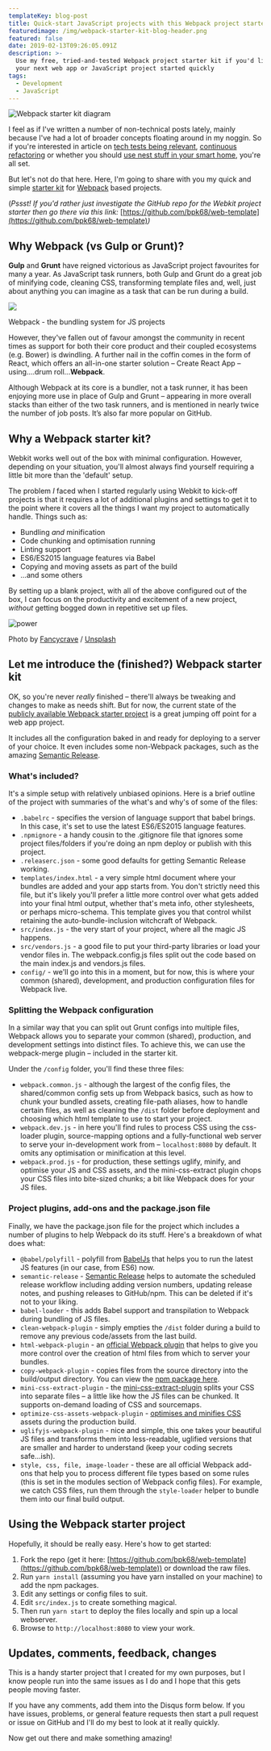 ```yaml
---
templateKey: blog-post
title: Quick-start JavaScript projects with this Webpack project starter kit
featuredimage: /img/webpack-starter-kit-blog-header.png
featured: false
date: 2019-02-13T09:26:05.091Z
description: >-
  Use my free, tried-and-tested Webpack project starter kit if you'd like to get
  your next web app or JavaScript project started quickly
tags:
  - Development
  - JavaScript
---
```


![Webpack starter kit diagram](/img/webpack-starter-kit-blog-header.png)

I feel as if I've written a number of non-technical posts lately, mainly because I've had a lot of broader concepts floating around in my noggin. So if you're interested in article on [tech tests being relevant](https://robkendal.co.uk/are-tech-tests-still-relevant/), [continuous refactoring](https://robkendal.co.uk/continuous-refactoring-avoiding-technical-debt-in-the-here-and-now/) or whether you should [use nest stuff in your smart home](https://robkendal.co.uk/nest-smart-home-review/), you're all set.

But let's not do that here. Here, I'm going to share with you my quick and simple [starter kit](https://github.com/bpk68/web-template) for [Webpack](https://webpack.js.org/) based projects.

(_Pssst! If you'd rather just investigate the GitHub repo for the Webkit project starter then go there via this link:_ [https://github.com/bpk68/web-template](https://github.com/bpk68/web-template)_)_

Why Webpack (vs Gulp or Grunt)?
-------------------------------

**Gulp** and **Grunt** have reigned victorious as JavaScript project favourites for many a year. As JavaScript task runners, both Gulp and Grunt do a great job of minifying code, cleaning CSS, transforming template files and, well, just about anything you can imagine as a task that can be run during a build.

![](https://robkendal.co.uk/content/images/2019/02/logo-on-white-bg.png)

Webpack - the bundling system for JS projects

However, they've fallen out of favour amongst the community in recent times as support for both their core product and their coupled ecosystems (e.g. Bower) is dwindling. A further nail in the coffin comes in the form of React, which offers an all-in-one starter solution – Create React App – using....drum roll...**Webpack**.

Although Webpack at its core is a bundler, not a task runner, it has been enjoying more use in place of Gulp and Grunt – appearing in more overall stacks than either of the two task runners, and is mentioned in nearly twice the number of job posts. It’s also far more popular on GitHub.

Why a Webpack starter kit?
--------------------------

Webkit works well out of the box with minimal configuration. However, depending on your situation, you'll almost always find yourself requiring a little bit more than the 'default' setup.

The problem _I_ faced when I started regularly using Webkit to kick-off projects is that it requires a lot of additional plugins and settings to get it to the point where it covers all the things I want my project to automatically handle. Things such as:

*   Bundling _and_ minification
*   Code chunking and optimisation running
*   Linting support
*   ES6/ES2015 language features via Babel
*   Copying and moving assets as part of the build
*   ...and some others

By setting up a blank project, with all of the above configured out of the box, I can focus on the productivity and excitement of a new project, _without_ getting bogged down in repetitive set up files.

![power](https://images.unsplash.com/photo-1493994055174-cfa612a0d07c?ixlib=rb-1.2.1&q=80&fm=jpg&crop=entropy&cs=tinysrgb&w=1080&fit=max&ixid=eyJhcHBfaWQiOjExNzczfQ)

Photo by [Fancycrave](https://unsplash.com/@fancycrave?utm_source=ghost&utm_medium=referral&utm_campaign=api-credit) / [Unsplash](https://unsplash.com/?utm_source=ghost&utm_medium=referral&utm_campaign=api-credit)

Let me introduce the (finished?) Webpack starter kit
----------------------------------------------------

OK, so you're never _really_ finished – there'll always be tweaking and changes to make as needs shift. But for now, the current state of the [publicly available Webpack starter project](https://github.com/bpk68/web-template) is a great jumping off point for a web app project.

It includes all the configuration baked in and ready for deploying to a server of your choice. It even includes some non-Webpack packages, such as the amazing [Semantic Release](https://github.com/semantic-release/semantic-release).

### What's included?

It's a simple setup with relatively unbiased opinions. Here is a brief outline of the project with summaries of the what's and why's of some of the files:

*   `.babelrc` - specifies the version of language support that babel brings. In this case, it's set to use the latest ES6/ES2015 language features.
*   `.npmignore` - a handy cousin to the .gitignore file that ignores some project files/folders if you're doing an npm deploy or publish with this project.
*   `.releaserc.json` - some good defaults for getting Semantic Release working.
*   `templates/index.html` - a very simple html document where your bundles are added and your app starts from. You don't strictly need this file, but it's likely you'll prefer a little more control over what gets added into your final html output, whether that's meta info, other stylesheets, or perhaps micro-schema. This template gives you that control whilst retaining the auto-bundle-inclusion witchcraft of Webpack.
*   `src/index.js` - the very start of your project, where all the magic JS happens.
*   `src/vendors.js` - a good file to put your third-party libraries or load your vendor files in. The webpack.config.js files split out the code based on the main index.js and vendors.js files.
*   `config/` - we'll go into this in a moment, but for now, this is where your common (shared), development, and production configuration files for Webpack live.

### Splitting the Webpack configuration

In a similar way that you can split out Grunt configs into multiple files, Webpack allows you to separate your common (shared), production, and development settings into distinct files. To achieve this, we can use the webpack-merge plugin – included in the starter kit.

Under the `/config` folder, you'll find these three files:

*   `webpack.common.js` - although the largest of the config files, the shared/common config sets up from Webpack basics, such as how to chunk your bundled assets, creating file-path aliases, how to handle certain files, as well as cleaning the `/dist` folder before deployment and choosing which html template to use to start your project.
*   `webpack.dev.js` - in here you'll find rules to process CSS using the css-loader plugin, source-mapping options and a fully-functional web server to serve your in-development work from – `localhost:8080` by default. It omits any optimisation or minification at this level.
*   `webpack.prod.js` - for production, these settings uglify, minify, and optimise your JS and CSS assets, and the mini-css-extract plugin chops your CSS files into bite-sized chunks; a bit like Webpack does for your JS files.

### Project plugins, add-ons and the package.json file

Finally, we have the package.json file for the project which includes a number of plugins to help Webpack do its stuff. Here's a breakdown of what does what:

*   `@babel/polyfill` - polyfill from [BabelJs](https://babeljs.io/) that helps you to run the latest JS features (in our case, from ES6) now.
*   `semantic-release` - [Semantic Release](https://github.com/semantic-release/semantic-release) helps to automate the scheduled release workflow including adding version numbers, updating release notes, and pushing releases to GitHub/npm. This can be deleted if it's not to your liking.
*   `babel-loader` - this adds Babel support and transpilation to Webpack during bundling of JS files.
*   `clean-webpack-plugin` - simply empties the `/dist` folder during a build to remove any previous code/assets from the last build.
*   `html-webpack-plugin` - an [official Webpack plugin](https://webpack.js.org/plugins/html-webpack-plugin/) that helps to give you more control over the creation of html files from which to server your bundles.
*   `copy-webpack-plugin` - copies files from the source directory into the build/output directory. You can view the [npm package here](https://www.npmjs.com/package/copy-webpack-plugin).
*   `mini-css-extract-plugin` - the [mini-css-extract-plugin](https://github.com/webpack-contrib/mini-css-extract-plugin) splits your CSS into separate files – a little like how the JS files can be chunked. It supports on-demand loading of CSS and sourcemaps.
*   `optimize-css-assets-webpack-plugin` - [optimises and minifies CSS](https://www.npmjs.com/package/optimize-css-assets-webpack-plugin) assets during the production build.
*   `uglifyjs-webpack-plugin` - nice and simple, this one takes your beautiful JS files and transforms them into less-readable, uglified versions that are smaller and harder to understand (keep your coding secrets safe...ish).
*   `style, css, file, image-loader` - these are all official Webpack add-ons that help you to process different file types based on some rules (this is set in the modules section of Webpack config files). For example, we catch CSS files, run them through the `style-loader` helper to bundle them into our final build output.

Using the Webpack starter project
---------------------------------

Hopefully, it should be really easy. Here's how to get started:

1.  Fork the repo (get it here: [https://github.com/bpk68/web-template](https://github.com/bpk68/web-template)) or download the raw files.
2.  Run `yarn install` (assuming you have yarn installed on your machine) to add the npm packages.
3.  Edit any settings or config files to suit.
4.  Edit `src/index.js` to create something magical.
5.  Then run `yarn start` to deploy the files locally and spin up a local webserver.
6.  Browse to `http://localhost:8080` to view your work.

Updates, comments, feedback, changes
------------------------------------

This is a handy starter project that I created for my own purposes, but I know people run into the same issues as I do and I hope that this gets people moving faster.

If you have any comments, add them into the Disqus form below. If you have issues, problems, or general feature requests then start a pull request or issue on GitHub and I'll do my best to look at it really quickly.

Now get out there and make something amazing!
